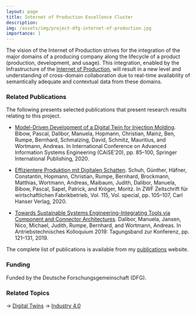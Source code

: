 ```yaml
---
layout: page
title: Internet of Production Excellence Cluster
description: 
img: /assets/img/project-dfg-internet-of-production.jpg
importance: 1
---
```


The vision of the Internet of Production strives for the integration of the major domains of a producing company along the lifecycle of a product (production, development, and usage). This integration, enabled by the Infrastructure of the [Internet of Production](https://www.iop.rwth-aachen.de/go/id/gpfz/), will result in a new level and understanding of cross-domain collaboration due to real-time availability of semantically adequate and contextual data from these domains.

### Related Publications

The following presents selected publications that present research results relating to this project. 


- [Model-Driven Development of a Digital Twin for Injection Molding](https://www.se-rwth.de/publications/Model-Driven-Development-of-a-Digital-Twin-for-Injection-Molding.pdf). Bibow, Pascal, Dalibor, Manuela, Hopmann, Christian, Mainz, Ben, Rumpe, Bernhard, Schmalzing, David, Schmitz, Mauritius, and Wortmann, Andreas. In International Conference on Advanced Information Systems Engineering (CAiSE’20), pp. 85–100, Springer International Publishing,  2020. 

- [Effizientere Produktion mit Digitalen Schatten](https://www.se-rwth.de/publications/Effizientere-Produktion-mit-Digitalen-Schatten.pdf). Schuh, Günther, Häfner, Constantin, Hopmann, Christian, Rumpe, Bernhard, Brockmann, Matthias, Wortmann, Andreas, Maibaum, Judith, Dalibor, Manuela, Bibow, Pascal, Sapel, Patrick, and Kröger, Moritz. In ZWF Zeitschrift für wirtschaftlichen Fabrikbetrieb, Vol. 115, Vol. special, pp. 105–107, Carl Hanser Verlag,  2020.

- [Towards Sustainable Systems Engineering-Integrating Tools via Component and Connector Architectures](https://www.se-rwth.de/publications/Towards-Sustainable-Systems-Engineering-Integrating-Tools-via-Component-and-Connector-Architectures.pdf). Dalibor, Manuela, Jansen, Nico, Michael, Judith, Rumpe, Bernhard, and Wortmann, Andreas. In Antriebstechnisches Kolloquium 2019: Tagungsband zur Konferenz, pp. 121–131,  2019. 

The complete list of publications is available from my [publications](https://awortmann.github.io/publications/) website.

### Funding

Funded by the Deutsche Forschungsgemeinschaft (DFG).

### Related Topics

→ [Digital Twins](https://wortmann.ac/dts/)
→ [Industry 4.0](https://wortmann.ac/i40/)